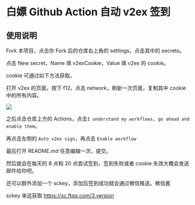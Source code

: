 # 白嫖 Github Action 自动 v2ex 签到

## 使用说明
Fork 本项目，点击你 Fork 后的仓库右上角的 settings，点击其中的 secrets。

点击 New secret，Name 填 v2exCookie，Value 填 v2ex 的 cookie。

cookie 可通过如下方法获取。

打开 v2ex 的页面，按下 f12，点击 network，刷新一次页面，复制其中 cookie 中的所有内容。

![](https://i.loli.net/2020/10/20/zxf34BjosKPeXCM.png)

之后点击仓库上方的 Actions，点击`I understand my workflows, go ahead and enable them`。

再点击左侧的 `Auto v2ex sign`，再点击 `Enable workflow`

最后打开 README.md 任意编辑一次，提交。

然后就会在每天的 8 点和 20 点尝试签到，签到失败或者 cookie 失效大概会发送邮件给你吧。

还可以额外添加一个 sckey，添加后签到成功就会通过微信推送。微信酱

sckey 来这获取 https://sc.ftqq.com/3.version
